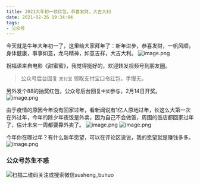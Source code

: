 ```yaml
---
title: 2021大年初一领红包，恭喜发财，大吉大利
date: 2021-02-26 19:34:04
tags:
- 公众号
---
```

今天就是牛年大年初一了，这里给大家拜年了：新年进步，恭喜发财，一帆风顺，身体健康，事事如意，龙马精神，如意吉祥，大吉大利。
![image.png](https://upload-images.jianshu.io/upload_images/23152173-90870c9c556432b5.png?imageMogr2/auto-orient/strip%7CimageView2/2/w/1240)

祝福语来自电影《甜蜜蜜》，我觉得挺好的，欢迎转发视频号到朋友圈。

> 公众号后台回复 `支付宝` 领取支付宝口令红包，手慢无。

另外发个88的抽奖红包，公众号后台回复`中奖`参与，2月14日开奖。
![image.png](https://upload-images.jianshu.io/upload_images/23152173-e8467a0d0e2ccd30.png?imageMogr2/auto-orient/strip%7CimageView2/2/w/1240)

由于疫情的原因今年没有回家过年，看新闻说有1亿人原地过年，长这么大第一次在外过年，今年的除夕年夜饭是外卖，因为自己不会做饭，周围的饭店都回家过年了，估计未来一周都要靠外卖了。
 ![image.png](https://upload-images.jianshu.io/upload_images/23152173-dc4eb5c4064f83eb.png?imageMogr2/auto-orient/strip%7CimageView2/2/w/1240)
![image.png](https://upload-images.jianshu.io/upload_images/23152173-f3e819350ae8d9d1.png?imageMogr2/auto-orient/strip%7CimageView2/2/w/1240)

今年你在哪过年？有什么新年愿望，可以在评论区说说，我的愿望就是赚钱多多。
![image.png](https://upload-images.jianshu.io/upload_images/23152173-93dfe3b6e1348b6a.png?imageMogr2/auto-orient/strip%7CimageView2/2/w/1240)

### 公众号苏生不惑
![扫描二维码关注或搜索微信susheng_buhuo](https://upload-images.jianshu.io/upload_images/23152173-61c280d775baf3e6.png?imageMogr2/auto-orient/strip%7CimageView2/2/w/1240)